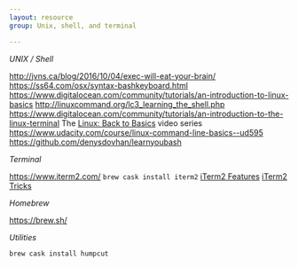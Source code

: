 ```yaml
---
layout: resource
group: Unix, shell, and terminal

---
```

<!-- General resources go here -->

*UNIX / Shell*

<http://jvns.ca/blog/2016/10/04/exec-will-eat-your-brain/>
<https://ss64.com/osx/syntax-bashkeyboard.html>
<https://www.digitalocean.com/community/tutorials/an-introduction-to-linux-basics>
<http://linuxcommand.org/lc3_learning_the_shell.php>
<https://www.digitalocean.com/community/tutorials/an-introduction-to-the-linux-terminal>
The [Linux: Back to Basics](https://www.youtube.com/playlist?annotation_id=annotation_311646059&feature=iv&list=PLII6oL6B7q78PKy6_R6JTkkYjVXZBZcVq&src_vid=2FiQSLdnBqA) video series
<https://www.udacity.com/course/linux-command-line-basics--ud595>
<https://github.com/denysdovhan/learnyoubash>


*Terminal*

<https://www.iterm2.com/>
`brew cask install iterm2`
[iTerm2 Features](https://www.youtube.com/watch?v=KJEN-GFSkrU)
[iTerm2 Tricks](https://www.youtube.com/watch?v=SoTDXeyz3AE)

*Homebrew*

https://brew.sh/

*Utilities*

`brew cask install humpcut`

<!-- ### Core -->

<!-- ### Intermediate -->

<!-- ### Advanced -->

<!-- ### Jedi -->
